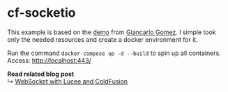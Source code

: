 # cf-socketio

This example is based on the [demo](https://github.com/GiancarloGomez/ColdFusion-Realtime-With-WebSockets-Demo-Code) from [Giancarlo Gomez](https://github.com/GiancarloGomez).
I simple took only the needed resources and create a docker environment for it.

Run the command `docker-compose up -d --build` to spin up all containers.
Access: <http://localhost:443/>

**Read related blog post** <br>
↳ [WebSocket with Lucee and ColdFusion](https://blog.rabu.me/websocket-with-lucee-and-coldfusion/)
